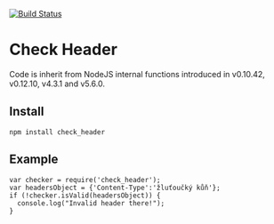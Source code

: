 [![Build Status](https://travis-ci.org/abtris/check_header.svg?branch=master)](https://travis-ci.org/abtris/check_header)

# Check Header

Code is inherit from NodeJS internal functions introduced in v0.10.42, v0.12.10, v4.3.1 and v5.6.0.

## Install

    npm install check_header


## Example


    var checker = require('check_header');
    var headersObject = {'Content-Type':'žluťoučký kůň'};
    if (!checker.isValid(headersObject)) {
      console.log("Invalid header there!");
    }
